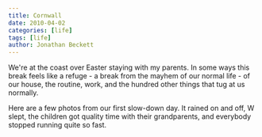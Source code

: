 ```yaml
---
title: Cornwall
date: 2010-04-02
categories: [life]
tags: [life]
author: Jonathan Beckett
---
```


We're at the coast over Easter staying with my parents. In some ways this break feels like a refuge - a break from the mayhem of our normal life - of our house, the routine, work, and the hundred other things that tug at us normally.

Here are a few photos from our first slow-down day. It rained on and off, W slept, the children got quality time with their grandparents, and everybody stopped running quite so fast.